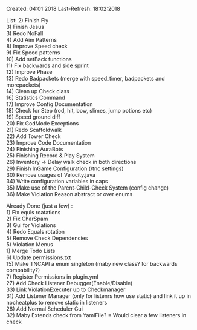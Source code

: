Created: 04:01:2018
Last-Refresh: 18:02:2018

List:
    2) Finish Fly<br>
    3) Finish Jesus<br>
    3) Redo NoFall<br>
    4) Add Aim Patterns<br>
    8) Improve Speed check<br>
    9) Fix Speed patterns<br>
    10) Add setBack functions<br>
    11) Fix backwards and side sprint<br>
    12) Improve Phase<br>
    13) Redo Badpackets (merge with speed_timer, badpackets and morepackets)<br>
    14) Clean up Check class<br>
    16) Statistics Command<br>
    17) Improve Config Documentation<br>
    18) Check for Step (rod, hit, bow, slimes, jump potions etc)<br>
    19) Speed ground diff<br>
    20) Fix GodMode Exceptions<br>
    21) Redo Scaffoldwalk<br>
    22) Add Tower Check<br>
    23) Improve Code Documentation<br>
    24) Finishing AuraBots<br>
    25) Finishing Record & Play System<br>
    26) Inventory -> Delay walk check in both directions<br>
    29) Finish InGame Configuration (/tnc settings)<br>
    30) Remove usages of Velocity.java<br>
    34) Write configuration variables in caps<br>
    35) Make use of the Parent-Child-Check System (config change)<br>
    36) Make Violation Reason abstract or over enums<br>

Already Done (just a few) :<br>
    1) Fix equls roatations<br>
    2) Fix CharSpam<br>
    3) Gui for Violations<br>
    4) Redo Equals rotation<br>
    5) Remove Check Dependencies<br>
    5) Violation Menus<br>
    1) Merge Todo Lists<br>
    6) Update permissions.txt<br>
    15) Make TNCAPI a enum singleton (maby new class? for backwards compability?)<br>
    7) Register Permissions in plugin.yml<br>
    27) Add Check Listener Debugger(Enable/Disable)<br>
    33) Link ViolationExecuter up to Checkmanager<br>
    31) Add Listener Manager (only for listenrs how use static) and link it up in nocheatplus to remove static in listeners<br>
    28) Add Normal Scheduler Gui<br>
    32) Maby Extends check from YamlFile? = Would clear a few listeners in check<br>

